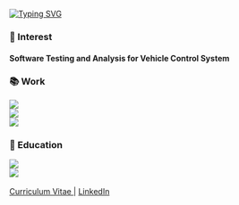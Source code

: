 [![Typing SVG](https://readme-typing-svg.demolab.com?font=Fira+Code&duration=2000&pause=1000&color=13678A8&width=500&lines=Seongdeok+Seo;Research+Engineer;Software+Testing;Vehicle+Control+System)](https://git.io/typing-svg)

### 🚗 Interest

#### Software Testing and Analysis for Vehicle Control System

### 📚 Work


<a href="https://www.hyundai.com/">
  <img src="https://img.shields.io/badge/ Research Engineer @ Hyundai Motor Co. (2024~)-002C5F?style=for-the-badge&logo=Hyundai&logoColor=white"/>  
</a>

<br>
<a href="https://hmg-scholar.recruiter.co.kr/appsite/company/callSubPage?code1=4000&code2=4100">
  <img src="https://img.shields.io/badge/ R&D Scholarship Student @ Hyundai Motor Co. (2022~2024)-002C5F?style=for-the-badge&logo=Hyundai&logoColor=white"/>  
</a>

<br>
<a href="https://mijungk.github.io/starlab/">
  <img src="https://img.shields.io/badge/ STAR LAB Graduate Student @ UNIST (2022~2024)-EADBC6?style=for-the-badge"/>
</a>

### 🏫 Education  

<a href="https://cse.unist.ac.kr/eng/">
<img src="https://img.shields.io/badge/M.S. Computer Engineering (2022~2024) - UNIST-44c1c4?style=for-the-badge"/>
</a>
<br>
<a href="https://computer.cnu.ac.kr/computer/en/about.do">
<img src="https://img.shields.io/badge/B.S. Computer Engineering (2016~2022) - CNU-001c54?style=for-the-badge"/>  
</a>
<br>
<br>

<a href="https://lake-blade-22f.notion.site/Seong-deok-Seo-1a061cd8d6af4cb4a3fa33a066f69a04">
  Curriculum Vitae
</a>
|
<a href="https://www.linkedin.com/in/seong-deok-seo/">
  LinkedIn
</a>
